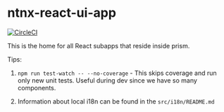 # ntnx-react-ui-app
[![CircleCI](https://phx-it-circleci-prod-1.eng.nutanix.com/gh/prism-ui/ntnx-react-ui-app/tree/master.svg?style=shield)](https://phx-it-circleci-prod-1.eng.nutanix.com/gh/prism-ui/ntnx-react-ui-app/tree/master)

This is the home for all React subapps that reside inside prism.

Tips:

1) `npm run test-watch -- --no-coverage` - This skips coverage and run only
new unit tests. Useful during dev since we have so many components.

2) Information about local i18n can be found in the `src/i18n/README.md`

